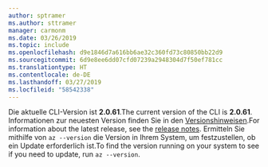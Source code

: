 ```yaml
---
author: sptramer
ms.author: sttramer
manager: carmonm
ms.date: 03/26/2019
ms.topic: include
ms.openlocfilehash: d9e1846d7a616bb6ae32c360fd73c80850bb22d9
ms.sourcegitcommit: 6d9e8ee6dd07cfd07239a2948304d7f50ef781cc
ms.translationtype: HT
ms.contentlocale: de-DE
ms.lasthandoff: 03/27/2019
ms.locfileid: "58542338"
---
```

<span data-ttu-id="458d5-101">Die aktuelle CLI-Version ist __2.0.61__.</span><span class="sxs-lookup"><span data-stu-id="458d5-101">The current version of the CLI is __2.0.61__.</span></span> <span data-ttu-id="458d5-102">Informationen zur neuesten Version finden Sie in den [Versionshinweisen](../release-notes-azure-cli.md).</span><span class="sxs-lookup"><span data-stu-id="458d5-102">For information about the latest release, see the [release notes](../release-notes-azure-cli.md).</span></span> <span data-ttu-id="458d5-103">Ermitteln Sie mithilfe von `az --version` die Version in Ihrem System, um festzustellen, ob ein Update erforderlich ist.</span><span class="sxs-lookup"><span data-stu-id="458d5-103">To find the version running on your system to see if you need to update, run `az --version`.</span></span>
